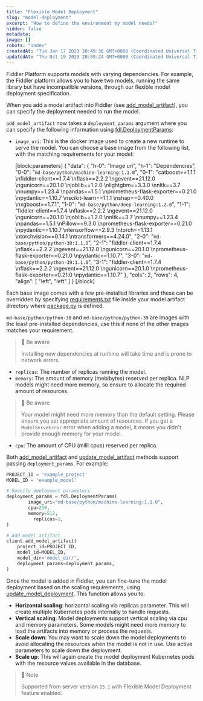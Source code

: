 ```yaml
---
title: "Flexible Model Deployment"
slug: "model-deployment"
excerpt: "How to define the environment my model needs?"
hidden: false
metadata: 
image: []
robots: "index"
createdAt: "Tue Jan 17 2023 20:49:36 GMT+0000 (Coordinated Universal Time)"
updatedAt: "Thu Oct 19 2023 20:59:24 GMT+0000 (Coordinated Universal Time)"
---
```

Fiddler Platform supports models with varying dependencies. For example, the Fiddler platform allows you to have two models, running the same library but have incompatible versions, through our flexible model deployment specification.

When you add a model artifact into Fiddler (see [add_model_artifact](ref:clientadd_model_artifact)), you can specify the deployment needed to run the model. 

`add_model_artifact` now takes a `deployment_params` argument where you can specify the following information using [fdl.DeploymentParams](ref:fdldeploymentparams):

- `image_uri`: This is the docker image used to create a new runtime to serve the model. You can choose a base image from the following list, with the matching requirements for your model:

  [block:parameters]
  {
    "data": {
      "h-0": "Image uri",
      "h-1": "Dependencies",
      "0-0": "`md-base/python/machine-learning:1.1.0`",
      "0-1": "catboost==1.1.1  \nfiddler-client==1.7.4  \nflask==2.2.2  \ngevent==21.12.0  \ngunicorn==20.1.0  \njoblib==1.2.0  \nlightgbm==3.3.0  \nnltk==3.7  \nnumpy==1.23.4  \npandas==1.5.1  \nprometheus-flask-exporter==0.21.0  \npydantic==1.10.7  \nscikit-learn==1.1.1  \nshap==0.40.0  \nxgboost==1.7.1",
      "1-0": "`md-base/python/deep-learning:1.2.0`",
      "1-1": "fiddler-client==1.7.4  \nflask==2.2.2  \ngevent==21.12.0  \ngunicorn==20.1.0  \njoblib==1.2.0  \nnltk==3.7  \nnumpy==1.23.4  \npandas==1.5.1  \nPillow==9.3.0  \nprometheus-flask-exporter==0.21.0  \npydantic==1.10.7  \ntensorflow==2.9.3  \ntorch==1.13.1  \ntorchvision==0.14.1  \ntransformers==4.24.0",
      "2-0": "`md-base/python/python-38:1.1.0`",
      "2-1": "fiddler-client==1.7.4  \nflask==2.2.2  \ngevent==21.12.0  \ngunicorn==20.1.0  \nprometheus-flask-exporter==0.21.0  \npydantic==1.10.7",
      "3-0": "`md-base/python/python-39:1.1.0`",
      "3-1": "fiddler-client==1.7.4  \nflask==2.2.2  \ngevent==21.12.0  \ngunicorn==20.1.0  \nprometheus-flask-exporter==0.21.0  \npydantic==1.10.7"
    },
    "cols": 2,
    "rows": 4,
    "align": [
      "left",
      "left"
    ]
  }
  [/block]

Each base image comes with a few pre-installed libraries and these can be overridden by specifying [requirements.txt](doc:artifacts-and-surrogates#requirementstxt-file) file inside your model artifact directory where [package.py](doc:artifacts-and-surrogates#packagepy-wrapper-script) is defined.  

`md-base/python/python-38` and `md-base/python/python-39` are images with the least pre-installed dependencies, use this if none of the other images matches your requirement. 

> 🚧 Be aware
> 
> Installing new dependencies at runtime will take time and is prone to network errors.

- `replicas`: The number of replicas running the model.
- `memory`: The amount of memory (mebibytes) reserved per replica. NLP models might need more memory, so ensure to allocate the required amount of resources.

> 🚧 Be aware
> 
> Your model might need more memory than the default setting. Please ensure you set appropriate amount of resources. If you get a `ModelServeError` error when adding a model, it means you didn't provide enough memory for your model.

- `cpu`: The amount of CPU (milli cpus) reserved per replica.

Both [add_model_artifact](ref:clientadd_model_artifact) and [update_model_artifact](ref:clientupdate_model_artifact) methods support passing `deployment_params`. For example:

```python python
PROJECT_ID = 'example_project'
MODEL_ID = 'example_model'

# Specify deployment parameters
deployment_params = fdl.DeploymentParams(
        image_uri="md-base/python/machine-learning:1.1.0",
        cpu=250,
        memory=512,
  		  replicas=1,
)

# Add model artifact
client.add_model_artifact(  
    project_id=PROJECT_ID,
    model_id=MODEL_ID,
    model_dir='model_dir/',
  	deployment_params=deployment_params,
)
```

Once the model is added in Fiddler, you can fine-tune the model deployment based on the scaling requirements, using [update_model_deployment](ref:clientupdate_model_deployment). This function allows you to:

- **Horizontal scaling**: horizontal scaling via replicas parameter. This will create multiple Kubernetes pods internally to handle requests.
- **Vertical scaling**: Model deployments support vertical scaling via cpu and memory parameters. Some models might need more memory to load the artifacts into memory or process the requests.
- **Scale down**: You may want to scale down the model deployments to avoid allocating the resources when the model is not in use. Use active parameters to scale down the deployment.
- **Scale up**: This will again create the model deployment Kubernetes pods with the resource values available in the database.

> 📘 Note
> 
> Supported from server version `23.1` with Flexible Model Deployment feature enabled.